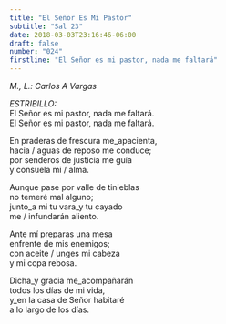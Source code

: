 ```yaml
---
title: "El Señor Es Mi Pastor"
subtitle: "Sal 23"
date: 2018-03-03T23:16:46-06:00
draft: false
number: "024"
firstline: "El Señor es mi pastor, nada me faltará"
---
```


_M., L.: Carlos A Vargas_

_ESTRIBILLO:_  
El Señor es mi pastor, nada me faltará.  
El Señor es mi pastor, nada me faltará.

En praderas de frescura me_apacienta,  
hacia / aguas de reposo me conduce;  
por senderos de justicia me guía  
y consuela mi / alma.

Aunque pase por valle de tinieblas  
no temeré mal alguno;  
junto_a mi tu vara_y tu cayado  
me / infundarán aliento.

Ante mí preparas una mesa  
enfrente de mis enemigos;  
con aceite / unges mi cabeza  
y mi copa rebosa.

Dicha_y gracia me_acompañarán  
todos los días de mi vida,  
y_en la casa de Señor habitaré  
a lo largo de los días.